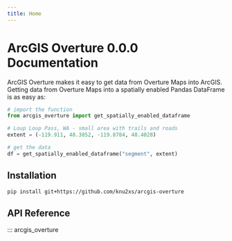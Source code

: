 ```yaml
---
title: Home
---
```

# ArcGIS Overture 0.0.0 Documentation

ArcGIS Overture makes it easy to get data from Overture Maps into ArcGIS. Getting data from Overture Maps into a
spatially enabled Pandas DataFrame is as easy as:

```python
# import the function
from arcgis_overture import get_spatially_enabled_dataframe

# Loup Loup Pass, WA - small area with trails and roads
extent = (-119.911, 48.3852, -119.8784, 48.4028)

# get the data
df = get_spatially_enabled_dataframe("segment", extent)
```

## Installation

```bash
pip install git+https://github.com/knu2xs/arcgis-overture
```

## API Reference

::: arcgis_overture
